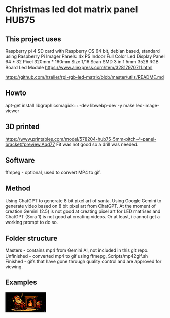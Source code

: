 # Christmas led dot matrix panel HUB75

## This project uses

Raspberry pi 4
SD card with Raspberry OS 64 bit, debian based, standard using Raspberry Pi Imager
Panels: 4x P5 Indoor Full Color Led Display Panel 64 * 32 Pixel 320mm * 160mm Size 1/16 Scan SMD 3 in 1 5mm 3528 RGB Board Led Module
https://www.aliexpress.com/item/32817970711.html

https://github.com/hzeller/rpi-rgb-led-matrix/blob/master/utils/README.md

## Howto
apt-get install libgraphicsmagick++-dev libwebp-dev -y
make led-image-viewer

## 3D printed
https://www.printables.com/model/578204-hub75-5mm-pitch-4-panel-bracket#preview.Aqd77
Fit was not good so a drill was needed.

## Software
ffmpeg - optional, used to convert MP4 to gif.

## Method
Using ChatGPT to generate 8 bit pixel art of santa.
Using Google Gemini to generate video based on 8 bit pixel art from ChatGPT.
At the moment of creation Gemini (2.5) is not good at creating pixel art for LED matrises and ChatGPT (Sora 1) is not good at creating videos.
Or at least, i cannot get a working prompt to do so.

## Folder structure
Masters - contains mp4 from Gemini AI, not included in this git repo.
Unfinished - converted mp4 to gif using ffmepg, Scripts/mp42gif.sh
Finished - gifs that have gone through quality control and are approved for viewing.

## Examples

![image](https://raw.githubusercontent.com/nblom/christmas-led-hub75/refs/heads/main/Finished/Santa_sleeping.gif)